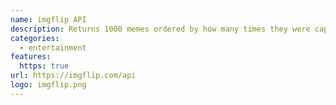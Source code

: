 ```yaml
---
name: imgflip API
description: Returns 1000 memes ordered by how many times they were captioned in last 30 days
categories:
  - entertainment
features:
  https: true
url: https://imgflip.com/api
logo: imgflip.png
---
```

